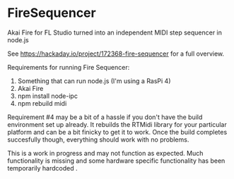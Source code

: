 # FireSequencer
Akai Fire for FL Studio turned into an independent MIDI step sequencer in node.js

See https://hackaday.io/project/172368-fire-sequencer for a full overview. 

Requirements for running Fire Sequencer:
1. Something that can run node.js (I'm using a RasPi 4)
2. Akai Fire
3. npm install node-ipc
4. npm rebuild midi

Requirement #4 may be a bit of a hassle if you don't have the build environment set up already. It rebuilds
the RTMidi library for your particular platform and can be a bit finicky to get it to work. Once the build
completes succesfully though, everything should work with no problems. 

This is a work in progress and may not function as expected. Much functionality is missing and some hardware 
specific functionality has been temporarily hardcoded .

